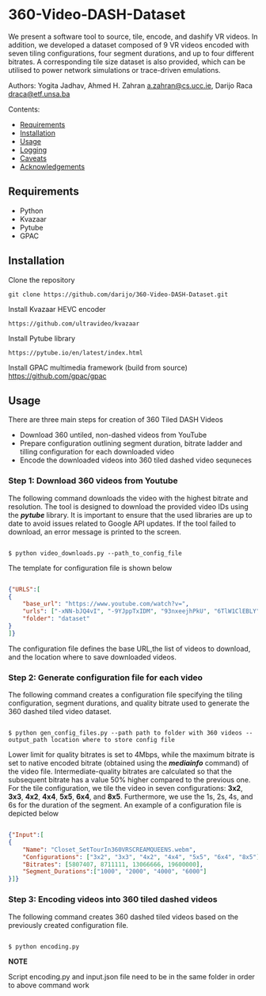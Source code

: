 # 360-Video-DASH-Dataset

We present a software tool to source, tile, encode, and dashify VR videos. In addition, we developed a dataset composed of 9 VR videos encoded with seven tiling configurations, four segment durations, and up to four different bitrates. A corresponding tile size dataset is also provided, which can be utilised to power network simulations or trace-driven emulations.

Authors: Yogita Jadhav, Ahmed H. Zahran <a.zahran@cs.ucc.ie>, Darijo Raca <draca@etf.unsa.ba>

Contents:

- [Requirements](#requirements)
- [Installation](#installation)
- [Usage](#usage)
- [Logging](#logging)
- [Caveats](#caveats)
- [Acknowledgements](#acknowledgements)


## Requirements

- Python
- Kvazaar
- Pytube
- GPAC


## Installation

Clone the repository
	
	git clone https://github.com/darijo/360-Video-DASH-Dataset.git

Install Kvazaar HEVC encoder

	https://github.com/ultravideo/kvazaar

Install Pytube library
	
	https://pytube.io/en/latest/index.html

Install GPAC multimedia framework (build from source)
	https://github.com/gpac/gpac


## Usage

There are three main steps for creation of 360 Tiled DASH Videos

  - Download 360 untiled, non-dashed videos from YouTube
  - Prepare configuration outlining segment duration, bitrate ladder and tilling configuration for each downloaded video
  - Encode the downloaded videos into 360 tiled dashed video sequneces

### Step 1: Download 360 videos from Youtube

The following command downloads the video with the highest bitrate and resolution. The tool is designed to download the provided video IDs using the ___pytube___ library. It is important to ensure that the used libraries are up to date to avoid issues related to Google API updates. If the tool failed to download, an error message is printed to the screen. 

```console

$ python video_downloads.py --path_to_config_file 

```

The template for configuration file is shown below

```json

{"URLS":[
{
    "base_url": "https://www.youtube.com/watch?v=",
    "urls": ["-xNN-bJQ4vI", "-9YJppTxIDM", "93nxeejhPkU", "6TlW1ClEBLY", "9XR2CZi3V5k", "AX4hWfyHr5g"],
    "folder": "dataset"
}
]}

```

The configuration file defines the base URL,the list of videos to download, and the location where to save downloaded videos.

### Step 2: Generate configuration file for each video

The following command creates a configuration file specifying the tiling configuration, segment durations, and quality bitrate used to generate the 360 dashed tiled video dataset. 

```console

$ python gen_config_files.py --path path to folder with 360 videos --output_path location where to store config file 

```

Lower limit for quality bitrates is set to 4Mbps, while the maximum bitrate is set to native encoded bitrate (obtained using the ___mediainfo___ command) of the video file. Intermediate-quality bitrates are calculated so that the subsequent bitrate has a value 50\% higher compared to the previous one. For the tile configuration, we tile the video in seven configurations: **3x2**, **3x3**, **4x2**, **4x4**, **5x5**, **6x4**, and **8x5**. Furthermore, we use the 1s, 2s, 4s, and 6s for the duration of the segment. An example of a configuration file is depicted below

```json

{"Input":[
{
    "Name": "Closet_SetTourIn360VRSCREAMQUEENS.webm",
    "Configurations": ["3x2", "3x3", "4x2", "4x4", "5x5", "6x4", "8x5"],
    "Bitrates": [5807407, 8711111, 13066666, 19600000],
    "Segment_Durations":["1000", "2000", "4000", "6000"]
}]}

```

### Step 3: Encoding videos into 360 tiled dashed videos

The following command creates 360 dashed tiled videos based on the previously created configuration file.

```console

$ python encoding.py  

```

**NOTE**

Script encoding.py and  input.json file need to be in the same folder in order to above command work
